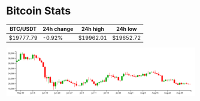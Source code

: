 # Bitcoin Stats

BTC/USDT|24h change|24h high|24h low|
|---|---|---|---|
|$19777.79|-0.92%|$19962.01|$19652.72|

<img src="./chart.svg">
